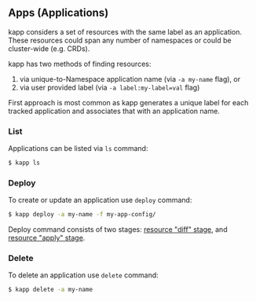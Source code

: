 ## Apps (Applications)

kapp considers a set of resources with the same label as an application. These resources could span any number of namespaces or could be cluster-wide (e.g. CRDs).

kapp has two methods of finding resources:

1. via unique-to-Namespace application name (via `-a my-name` flag), or
2. via user provided label (via `-a label:my-label=val` flag)

First approach is most common as kapp generates a unique label for each tracked application and associates that with an application name.

### List

Applications can be listed via `ls` command:

```bash
$ kapp ls
```

### Deploy

To create or update an application use `deploy` command:

```bash
$ kapp deploy -a my-name -f my-app-config/
```

Deploy command consists of two stages: [resource "diff" stage](diff.md), and [resource "apply" stage](apply.md).

### Delete

To delete an application use `delete` command:

```bash
$ kapp delete -a my-name
```
